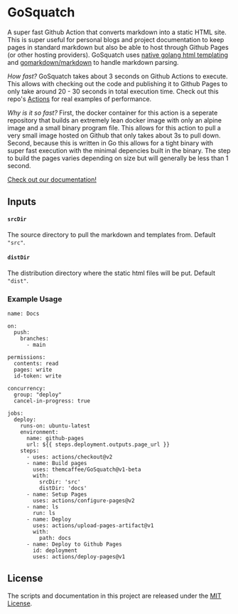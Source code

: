 # GoSquatch

A super fast Github Action that converts markdown into a static HTML site. This is super useful for personal blogs and project documentation
to keep pages in standard markdown but also be able to host through Github Pages (or other hosting providers). GoSquatch uses [native golang html templating](https://pkg.go.dev/html/template) and [gomarkdown/markdown](https://github.com/gomarkdown/markdown) to handle markdown parsing.

_How fast?_ GoSquatch takes about 3 seconds on Github Actions to execute. This allows with checking out the code and publishing it to Github Pages to only take around 20 - 30 seconds in total execution time. Check out this repo's [Actions](https://github.com/themcaffee/GoSquatch/actions) for real examples of performance.

_Why is it so fast?_ First, the docker container for this action is a seperate repository that builds an extremely lean docker image with only an alpine image and a small binary program file. This allows for this action to pull a very small image hosted on Github that only takes about 3s to pull down. Second, because this is written in Go this allows for a tight binary with super fast execution with the minimal depencies built in the binary. The step to build the pages varies depending on size but will generally be less than 1 second. 

[Check out our documentation!](https://mitchmcaffee.com/GoSquatch/)

## Inputs

#### `srcDir`

The source directory to pull the markdown and templates from. Default `"src"`.

#### `distDir`

The distribution directory where the static html files will be put. Default `"dist"`.

### Example Usage

```
name: Docs

on:
  push:
    branches:
      - main

permissions:
  contents: read
  pages: write
  id-token: write

concurrency:
  group: "deploy"
  cancel-in-progress: true

jobs:
  deploy:
    runs-on: ubuntu-latest
    environment:
      name: github-pages
      url: ${{ steps.deployment.outputs.page_url }}
    steps:
      - uses: actions/checkout@v2
      - name: Build pages
        uses: themcaffee/GoSquatch@v1-beta
        with:
          srcDir: 'src'
          distDir: 'docs'
      - name: Setup Pages
        uses: actions/configure-pages@v2
      - name: ls
        run: ls
      - name: Deploy
        uses: actions/upload-pages-artifact@v1
        with:
          path: docs
      - name: Deploy to Github Pages
        id: deployment
        uses: actions/deploy-pages@v1
```

## License

The scripts and documentation in this project are released under the [MIT License](https://github.com/themcaffee/GoSquatch/blob/main/LICENSE).